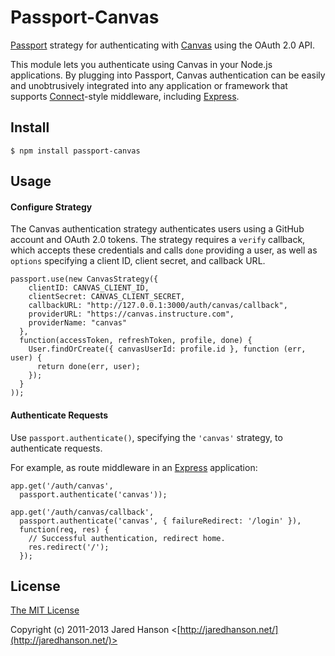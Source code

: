 # Passport-Canvas

[Passport](http://passportjs.org/) strategy for authenticating with [Canvas](https://canvas.instructure.com/)
using the OAuth 2.0 API.

This module lets you authenticate using Canvas in your Node.js applications.
By plugging into Passport, Canvas authentication can be easily and
unobtrusively integrated into any application or framework that supports
[Connect](http://www.senchalabs.org/connect/)-style middleware, including
[Express](http://expressjs.com/).

## Install

    $ npm install passport-canvas

## Usage

#### Configure Strategy

The Canvas authentication strategy authenticates users using a GitHub account
and OAuth 2.0 tokens.  The strategy requires a `verify` callback, which accepts
these credentials and calls `done` providing a user, as well as `options`
specifying a client ID, client secret, and callback URL.

    passport.use(new CanvasStrategy({
        clientID: CANVAS_CLIENT_ID,
        clientSecret: CANVAS_CLIENT_SECRET,
        callbackURL: "http://127.0.0.1:3000/auth/canvas/callback",
        providerURL: "https://canvas.instructure.com",
        providerName: "canvas"
      },
      function(accessToken, refreshToken, profile, done) {
        User.findOrCreate({ canvasUserId: profile.id }, function (err, user) {
          return done(err, user);
        });
      }
    ));

#### Authenticate Requests

Use `passport.authenticate()`, specifying the `'canvas'` strategy, to
authenticate requests.

For example, as route middleware in an [Express](http://expressjs.com/)
application:

    app.get('/auth/canvas',
      passport.authenticate('canvas'));

    app.get('/auth/canvas/callback', 
      passport.authenticate('canvas', { failureRedirect: '/login' }),
      function(req, res) {
        // Successful authentication, redirect home.
        res.redirect('/');
      });

## License

[The MIT License](http://opensource.org/licenses/MIT)

Copyright (c) 2011-2013 Jared Hanson <[http://jaredhanson.net/](http://jaredhanson.net/)>

